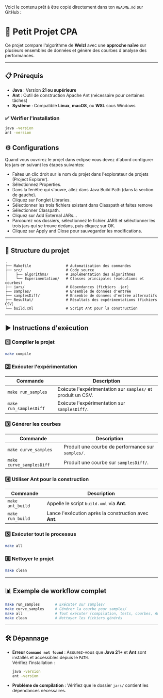Voici le contenu prêt à être copié directement dans ton `README.md` sur GitHub :  

# 📘 **Petit Projet CPA**  

Ce projet compare l'algorithme de **Welzl** avec une **approche naïve** sur plusieurs ensembles de données et génère des courbes d'analyse des performances.

---

## 📋 **Prérequis**

- **Java** : Version **21 ou supérieure**  
- **Ant** : Outil de construction Apache Ant (nécessaire pour certaines tâches)  
- **Système** : Compatible **Linux**, **macOS**, ou **WSL** sous Windows  

### ✅ **Vérifier l'installation**
```bash
java -version
ant -version
```

## ⚙️ Configurations
 Quand vous ouvrirez le projet dans eclipse vous devez d'abord configurer les jars en suivant les étapes suivantes:
 - Faites un clic droit sur le nom du projet dans l'explorateur de projets (Project Explorer).
 - Sélectionnez Properties.
 - Dans la fenêtre qui s'ouvre, allez dans Java Build Path (dans la section de gauche).
 - Cliquez sur l'onglet Libraries.
 - Sélectionner les trois fichiers existant dans Classpath et faites remove
 - Sélectionner Classpath.
 - Cliquez sur Add External JARs...
 - Parcourez vos dossiers, sélectionnez le fichier JARS et séléctionner les trois jars qui se trouve dedans, puis cliquez sur OK.
 - Cliquez sur Apply and Close pour sauvegarder les modifications.

---

## 📁 **Structure du projet**
```
.
├── Makefile                # Automatisation des commandes
├── src/                    # Code source
│    ├── algorithms/        # Implémentation des algorithmes
│    └── Experimentation/   # Classes principales (exécutions et courbes)
├── jars/                   # Dépendances (fichiers .jar)
├── samples/                # Ensemble de données d'entrée
├── samplesDiff/            # Ensemble de données d'entrée alternatifs
├── Resultat/               # Résultats des expérimentations (fichiers CSV)
└── build.xml               # Script Ant pour la construction
```

---

## ▶️ **Instructions d'exécution**

### 1️⃣ **Compiler le projet**
```bash
make compile
```

### 2️⃣ **Exécuter l'expérimentation**
| **Commande**        | **Description**                                      |
|---------------------|-----------------------------------------------------|
| `make run_samples`  | Exécute l'expérimentation sur `samples/` et produit un CSV. |
| `make run_samplesDiff` | Exécute l'expérimentation sur `samplesDiff/`.         |

### 3️⃣ **Générer les courbes**
| **Commande**           | **Description**                                      |
|------------------------|-----------------------------------------------------|
| `make curve_samples`    | Produit une courbe de performance sur `samples/`.   |
| `make curve_samplesDiff`| Produit une courbe sur `samplesDiff/`.              |

### 4️⃣ **Utiliser Ant pour la construction**
| **Commande**      | **Description**                               |
|-------------------|----------------------------------------------|
| `make ant_build`  | Appelle le script `build.xml` via **Ant**.    |
| `make run_build`  | Lance l'exécution après la construction avec **Ant**. |

### 5️⃣ **Exécuter tout le processus**
```bash
make all
```

### 6️⃣ **Nettoyer le projet**
```bash
make clean
```

---

## 📊 **Exemple de workflow complet**
```bash
make run_samples       # Exécuter sur samples/
make curve_samples     # Générer la courbe pour samples/
make all               # Tout exécuter (compilation, tests, courbes, Ant)
make clean             # Nettoyer les fichiers générés
```

---

## 🛠️ **Dépannage**

- **Erreur `Command not found`** : Assurez-vous que **Java 21+** et **Ant** sont installés et accessibles depuis le `PATH`.  
  Vérifiez l'installation :
  ```bash
  java -version
  ant -version
  ```

- **Problème de compilation** : Vérifiez que le dossier `jars/` contient les dépendances nécessaires.

